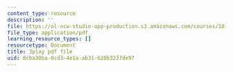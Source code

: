 ```yaml
---
content_type: resource
description: ''
file: https://ol-ocw-studio-app-production.s3.amazonaws.com/courses/18-06sc-linear-algebra-fall-2011/8cba30ba0cd34e1aab31b20b3237de97_FX4C-JpTFgY.pdf
file_type: application/pdf
learning_resource_types: []
resourcetype: Document
title: 3play pdf file
uid: 8cba30ba-0cd3-4e1a-ab31-b20b3237de97
---
```

